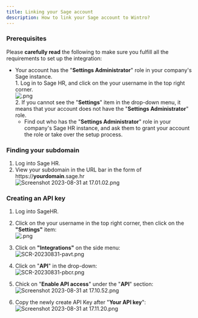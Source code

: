 ```yaml
---
title: Linking your Sage account
description: How to link your Sage account to Wintro?
---
```


### Prerequisites

Please **carefully read** the following to make sure you fulfill all the requirements to set up the integration:

*   Your account has the "**Settings Administrator**" role in your company's Sage instance.  
    1\. Log in to Sage HR, and click on the your username in the top right corner.  
    ![\.png](https://help.kombo.dev/hc/article_attachments/18201519050641)  
    2\. If you cannot see the "**Settings**" item in the drop-down menu, it means that your account does not have the "**Settings Administrator**" role.
    *   Find out who has the "**Settings Administrator**" role in your company's Sage HR instance, and ask them to grant your account the role or take over the setup process.  

### Finding your subdomain

1.  Log into Sage HR.
2.  View your subdomain in the URL bar in the form of https://**yourdomain**.sage.hr  
    ![Screenshot 2023-08-31 at 17.01.02.png](https://help.kombo.dev/hc/article_attachments/18201492912657)

### Creating an API key

1.  Log into SageHR.  
      
    
2.  Click on the your username in the top right corner, then click on the **"Settings"** item:  
    ![\.png](https://help.kombo.dev/hc/article_attachments/18201519050641)
3.  Click on **"Integrations"** on the side menu:  
    ![SCR-20230831-pavt.png](https://help.kombo.dev/hc/article_attachments/18201519052177)  
      
    
4.  Click on "**API**" in the drop-down:  
    ![SCR-20230831-pbcr.png](https://help.kombo.dev/hc/article_attachments/18201492925585)  
      
    
5.  Chick on "**Enable API access**" under the "**API**" section:  
    ![Screenshot 2023-08-31 at 17.10.52.png](https://help.kombo.dev/hc/article_attachments/18201492926481)  
      
    
6.  Copy the newly create API Key after "**Your API key**":  
    ![Screenshot 2023-08-31 at 17.11.20.png](https://help.kombo.dev/hc/article_attachments/18201492929041)
